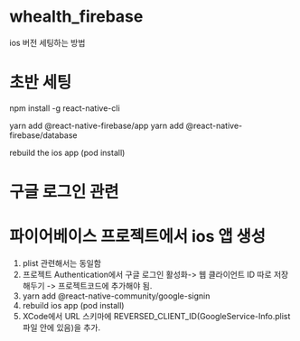 # whealth_firebase
ios 버전 세팅하는 방법

# 초반 세팅
npm install -g react-native-cli

yarn add @react-native-firebase/app
yarn add @react-native-firebase/database

rebuild the ios app (pod install)

# 구글 로그인 관련
# 파이어베이스 프로젝트에서 ios 앱 생성
1) plist 관련해서는 동일함
2) 프로젝트 Authentication에서 구글 로그인 활성화-> 웹 클라이언트 ID 따로 저장해두기 -> 프로젝트코드에 추가해야 됨.
3) yarn add @react-native-community/google-signin
4) rebuild ios app (pod install)
5) XCode에서 URL 스키마에 REVERSED_CLIENT_ID(GoogleService-Info.plist 파일 안에 있음)을 추가.

